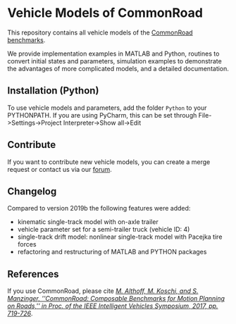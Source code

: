 # Vehicle Models of CommonRoad

This repository contains all vehicle models of the [CommonRoad benchmarks](https://commonroad.in.tum.de/).

We provide implementation examples in MATLAB and Python, routines to convert initial states and parameters, simulation examples to demonstrate the advantages of more complicated models, and a detailed documentation.

## Installation (Python)

To use vehicle models and parameters, add the folder `Python` to your PYTHONPATH. If you are using PyCharm, this can be set through File->Settings->Project Interpreter->Show all->Edit


## Contribute

If you want to contribute new vehicle models, you can create a merge request or contact us via our [forum](https://commonroad.in.tum.de/forum/).


## Changelog
Compared to version 2019b the following features were added:
* kinematic single-track model with on-axle trailer
* vehicle parameter set for a semi-trailer truck (vehicle ID: 4)
* single-track drift model: nonlinear single-track model with Pacejka tire forces
* refactoring and restructuring of MATLAB and PYTHON packages

## References

If you use CommonRoad, please cite *[M. Althoff, M. Koschi, and S. Manzinger, ''CommonRoad: Composable Benchmarks for Motion Planning on Roads,'' in Proc. of the IEEE Intelligent Vehicles Symposium, 2017, pp. 719-726](http://mediatum.ub.tum.de/doc/1379638/776321.pdf)*.

